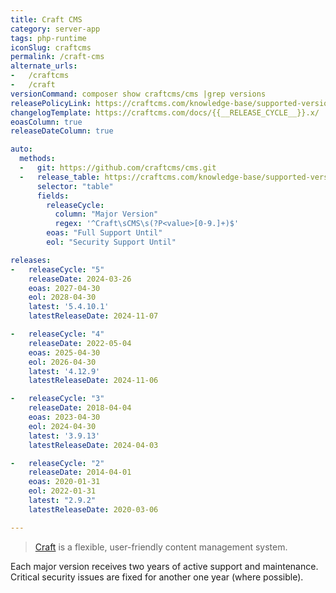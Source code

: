 ```yaml
---
title: Craft CMS
category: server-app
tags: php-runtime
iconSlug: craftcms
permalink: /craft-cms
alternate_urls:
-   /craftcms
-   /craft
versionCommand: composer show craftcms/cms |grep versions
releasePolicyLink: https://craftcms.com/knowledge-base/supported-versions
changelogTemplate: https://craftcms.com/docs/{{__RELEASE_CYCLE__}}.x/
eoasColumn: true
releaseDateColumn: true

auto:
  methods:
  -   git: https://github.com/craftcms/cms.git
  -   release_table: https://craftcms.com/knowledge-base/supported-versions
      selector: "table"
      fields:
        releaseCycle:
          column: "Major Version"
          regex: '^Craft\sCMS\s(?P<value>[0-9.]+)$'
        eoas: "Full Support Until"
        eol: "Security Support Until"

releases:
-   releaseCycle: "5"
    releaseDate: 2024-03-26
    eoas: 2027-04-30
    eol: 2028-04-30
    latest: '5.4.10.1'
    latestReleaseDate: 2024-11-07

-   releaseCycle: "4"
    releaseDate: 2022-05-04
    eoas: 2025-04-30
    eol: 2026-04-30
    latest: '4.12.9'
    latestReleaseDate: 2024-11-06

-   releaseCycle: "3"
    releaseDate: 2018-04-04
    eoas: 2023-04-30
    eol: 2024-04-30
    latest: '3.9.13'
    latestReleaseDate: 2024-04-03

-   releaseCycle: "2"
    releaseDate: 2014-04-01
    eoas: 2020-01-31
    eol: 2022-01-31
    latest: "2.9.2"
    latestReleaseDate: 2020-03-06

---
```


> [Craft](https://craftcms.com/) is a flexible, user-friendly content management system.

Each major version receives two years of active support and maintenance. Critical security issues
are fixed for another one year (where possible).
